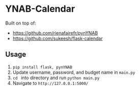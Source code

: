 # YNAB-Calendar

Built on top of:
  - https://github.com/rienafairefr/pynYNAB
  - https://github.com/sukeesh/flask-calendar
  
## Usage
1. `pip install flask, pynYNAB`
2. Update username, password, and budget name in `main.py`
3. `cd ` into directory and run `python main.py`
4. Navigate to `http://127.0.0.1:5000/`
